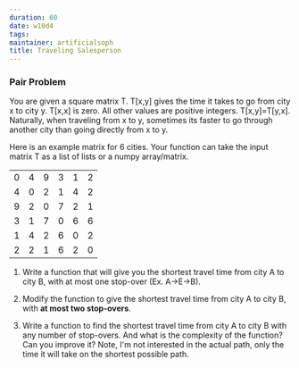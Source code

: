 ```yaml
---
duration: 60
date: w10d4
tags:
maintainer: artificialsoph
title: Traveling Salesperson
---
```


### Pair Problem

You are given a square matrix T. T[x,y] gives the time it takes to go from city x to city y. T[x,x] is zero. All other values are positive integers. T[x,y]=T[y,x]. Naturally, when traveling from x to y, sometimes its faster to go through another city than going directly from x to y.

Here is an example matrix for 6 cities. Your function can take the input matrix T as a list of lists or a numpy array/matrix.

|     |     |     |     |     |     |
| --- | --- | --- | --- | --- | --- |
| 0   | 4   | 9   | 3   | 1   | 2   |
| 4   | 0   | 2   | 1   | 4   | 2   |
| 9   | 2   | 0   | 7   | 2   | 1   |
| 3   | 1   | 7   | 0   | 6   | 6   |
| 1   | 4   | 2   | 6   | 0   | 2   |
| 2   | 2   | 1   | 6   | 2   | 0   |

1) Write a function that will give you the shortest travel time from city A to city B, with at most one stop-over (Ex. A->E->B).

2) Modify the function to give the shortest travel time from city A to city B, with **at most two stop-overs**.

3) Write a function to find the shortest travel time from city A to city B with any number of stop-overs. And what is the complexity of the function? Can you improve it? Note, I'm not interested in the actual path, only the time it will take on the shortest possible path.
